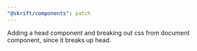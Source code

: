 ```yaml
---
"@skrift/components": patch
---
```


Adding a head component and breaking out css from document component, since it breaks up head.
